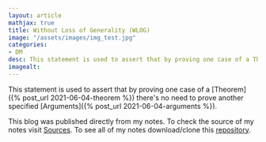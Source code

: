 ```yaml
---
layout: article
mathjax: true
title: Without Loss of Generality (WLOG)
image: "/assets/images/img_test.jpg"
categories:
- DM
desc: This statement is used to assert that by proving one case of a Theorem there's no need to prove another specified Arguments. 
imagealt: 
---
```


This statement is used to assert that by proving one case of a [Theorem]({% post_url 2021-06-04-theorem %}) there's no need to prove another specified [Arguments]({% post_url 2021-06-04-arguments %}).

This blog was published directly from my notes.
To check the source of my notes visit [Sources](sources.html).
To see all of my notes download/clone this [repository](https://github.com/bovem/CS).